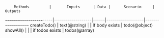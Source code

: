         Methods         |       Inputs      | Data |      Scenario     |       Outputs
------------------------|-------------------|------|-------------------|-------------------
createTodo()            | text(@string)     |      |  If body exists   |   todo(@object)
showAll()               |                   |      |  if todos exists  |   todos(@array)


